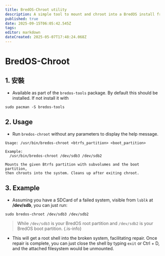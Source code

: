 ```yaml
---
title: BredOS-Chroot utility
description: A simple tool to mount and chroot into a BredOS install from a secondary system
published: true
date: 2025-09-15T06:05:42.545Z
tags:
editor: markdown
dateCreated: 2025-05-07T17:48:24.068Z
---
```


# BredOS-Chroot

## 1. 安裝

- Available as part of the `bredos-tools` package. By default this should be installed. If not install it with

```
sudo pacman -S bredos-tools
```

## 2. Usage

- Run `bredos-chroot` without any parameters to display the help message.

```
Usage: /usr/bin/bredos-chroot <btrfs_partition> <boot_partition>

Example:
  /usr/bin/bredos-chroot /dev/sdb3 /dev/sdb2

Mounts the given Btrfs partition with subvolumes and the boot partition,
then chroots into the system. Cleans up after exiting chroot.
```

## 3. Example

- Assuming you have a SDCard of a failed system, visible from `lsblk` at **/dev/sdb**, you can just run:

```
sudo bredos-chroot /dev/sdb3 /dev/sdb2
```

> While `/dev/sdb3` is your BredOS root partition and `/dev/sdb2` is your BredOS boot partition.
> {.is-info}

- This will get a root shell into the broken system, facilitating repair. Once repair is complete, you can just close the shell by typing `exit` or Ctrl + D, and the attached filesystem would be unmounted.